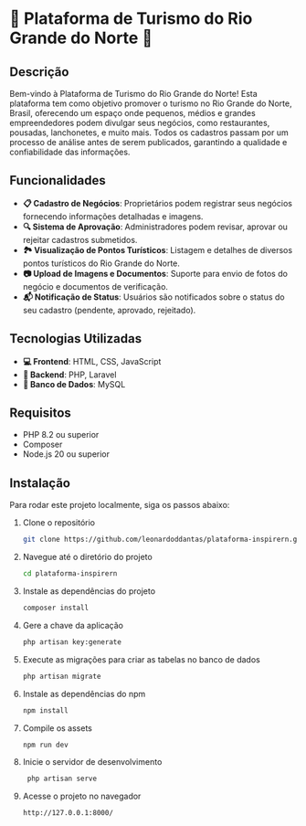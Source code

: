 # 🌟 Plataforma de Turismo do Rio Grande do Norte 🌴

## Descrição
Bem-vindo à Plataforma de Turismo do Rio Grande do Norte! Esta plataforma tem como objetivo promover o turismo no Rio Grande do Norte, Brasil, oferecendo um espaço onde pequenos, médios e grandes empreendedores podem divulgar seus negócios, como restaurantes, pousadas, lanchonetes, e muito mais. Todos os cadastros passam por um processo de análise antes de serem publicados, garantindo a qualidade e confiabilidade das informações.

## Funcionalidades
- **📋 Cadastro de Negócios**: Proprietários podem registrar seus negócios fornecendo informações detalhadas e imagens.
- **🔍 Sistema de Aprovação**: Administradores podem revisar, aprovar ou rejeitar cadastros submetidos.
- **🏞️ Visualização de Pontos Turísticos**: Listagem e detalhes de diversos pontos turísticos do Rio Grande do Norte.
- **📷 Upload de Imagens e Documentos**: Suporte para envio de fotos do negócio e documentos de verificação.
- **📬 Notificação de Status**: Usuários são notificados sobre o status do seu cadastro (pendente, aprovado, rejeitado).

## Tecnologias Utilizadas
- **💻 Frontend**: HTML, CSS, JavaScript
- **🔧 Backend**: PHP, Laravel
- **💾 Banco de Dados**: MySQL

## Requisitos
* PHP 8.2 ou superior
* Composer
* Node.js 20 ou superior 

## Instalação
Para rodar este projeto localmente, siga os passos abaixo:

1. Clone o repositório
   ```bash
   git clone https://github.com/leonardoddantas/plataforma-inspirern.git

2. Navegue até o diretório do projeto
    ```bash
   cd plataforma-inspirern

3. Instale as dependências do projeto
    ```bash
    composer install

4. Gere a chave da aplicação
     ```bash
     php artisan key:generate
5. Execute as migrações para criar as tabelas no banco de dados
   ```bash
   php artisan migrate

6. Instale as dependências do npm
   ```bash
   npm install

7. Compile os assets
   ```bash
   npm run dev

8. Inicie o servidor de desenvolvimento
   ```bash
    php artisan serve

9. Acesse o projeto no navegador
    ```bash
    http://127.0.0.1:8000/ 
